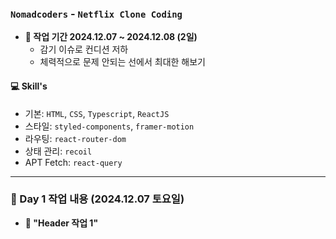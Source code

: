 ### `Nomadcoders` - `Netflix Clone Coding`

- **📆 작업 기간 2024.12.07 ~ 2024.12.08 (2일)**
    - 감기 이슈로 컨디션 저하
    - 체력적으로 문제 안되는 선에서 최대한 해보기

#### 💻 Skill's
- 기본: `HTML`, `CSS`, `Typescript`, `ReactJS`
- 스타일: `styled-components`, `framer-motion`
- 라우팅: `react-router-dom`
- 상태 관리: `recoil`
- APT Fetch: `react-query`

---

### 📆 Day 1 작업 내용 (2024.12.07 토요일)

- **📑 "Header 작업 1"**